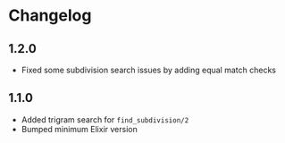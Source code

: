 # Changelog

## 1.2.0

  * Fixed some subdivision search issues by adding equal match checks

## 1.1.0

  * Added trigram search for `find_subdivision/2`
  * Bumped minimum Elixir version
